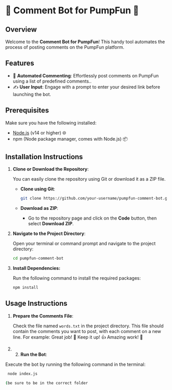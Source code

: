 # 🎉 Comment Bot for PumpFun 🚀

## Overview

Welcome to the **Comment Bot for PumpFun**! This handy tool automates the process of posting comments on the PumpFun platform.

## Features

- 🤖 **Automated Commenting**: Effortlessly post comments on PumpFun using a list of predefined comments..
- ✍️ **User Input**: Engage with a prompt to enter your desired link before launching the bot.

## Prerequisites

Make sure you have the following installed:

- [Node.js](https://nodejs.org/) (v14 or higher) 🌐
- npm (Node package manager, comes with Node.js) 📦

## Installation Instructions

1. **Clone or Download the Repository**:

   You can easily clone the repository using Git or download it as a ZIP file.

   - **Clone using Git**:
     ```bash
     git clone https://github.com/your-username/pumpfun-comment-bot.git
     ```

   - **Download as ZIP**:
     - Go to the repository page and click on the **Code** button, then select **Download ZIP**.

2. **Navigate to the Project Directory**:

   Open your terminal or command prompt and navigate to the project directory:
   ```bash
   cd pumpfun-comment-bot

3. **Install Dependencies:**

    Run the following command to install the required packages:

    ```bash
    npm install

## Usage Instructions

1. **Prepare the Comments File**:

   Check the file named `words.txt` in the project directory. This file should contain the comments you want to post, with each comment on a new line. For example: Great job! 🎉 Keep it up! 👍 Amazing work! 🌟

2. 2. **Run the Bot**:

  Execute the bot by running the following command in the terminal:
  
   ```bash 
    node index.js  

  (be sure to be in the correct folder
